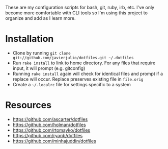 These are my configuration scripts for bash, git, ruby, irb, etc. I've only 
become more comfortable with CLI tools so I'm using this project to organize 
and add as I learn more.

# Installation

* Clone by running `git clone git://github.com/javierjulio/dotfiles.git ~/.dotfiles`
* Run `rake install` to link to home directory. For any files that require input, it will prompt (e.g. gitconfig)
* Running `rake install` again will check for identical files and prompt if a replace will occur. Replace preserves existing file in `file.orig`
* Create a `~/.localrc` file for settings specific to a system

# Resources

* https://github.com/ascarter/dotfiles
* https://github.com/holman/dotfiles
* https://github.com/rtomayko/dotfiles
* https://github.com/ryanb/dotfiles
* https://github.com/minhajuddin/dotfiles
